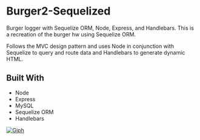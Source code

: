 # Burger2-Sequelized

Burger logger with Sequelize ORM, Node, Express, and Handlebars. This is a recreation of the burger hw using Sequelize ORM. 

Follows the MVC design pattern and uses Node in conjunction with Sequelize to query and route data and Handlebars to generate dynamic HTML.

## Built With

* Node
* Express
* MySQL
* Sequelize ORM
* Handlebars


<a href="https://imgflip.com/gif/1tu1gs"><img src="https://i.imgflip.com/1tu1gs.gif" title="Giph"/></a>